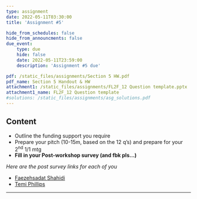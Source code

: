 ```yaml
---
type: assignment
date: 2022-05-11T03:30:00
title: 'Assignment #5'

hide_from_schedules: false
hide_from_announcments: false
due_event:
    type: due
    hide: false
    date: 2022-05-11T23:59:00
    description: 'Assignment #5 due'

pdf: /static_files/assignments/Section 5 HW.pdf
pdf_name: Section 5 Handout & HW
attachment1: /static_files/assignments/FL2F_12 Question template.pptx
attachment1_name: FL2F_12 Question template
#solutions: /static_files/assignments/asg_solutions.pdf
---
```

## Content
- Outline the funding support you require
- Prepare your pitch (10-15m, based on the 12 q’s) and prepare for your 2<sup>nd</sup>  1/1 mtg
- **Fill in your Post-workshop survey (and fbk pls…)**

*Here are the post survey links for each of you*

* [Faezehsadat Shahidi](https://docs.google.com/forms/d/e/1FAIpQLScWIN5lhofo_oWnj-VGSh7d9utbhHlDbztSQh1E8X8LaEon8w/viewform?usp=pp_url&entry.869625901=Faezehsadat+Shahidi&entry.1220746822=3&entry.409942551=5&entry.1180592231=5&entry.634029065=3&entry.1403057639=5&entry.680448366=5&entry.2110551328=5&entry.76943170=5&entry.849378793=4&entry.1641515166=5)
* [Temi Phillips](https://docs.google.com/forms/d/e/1FAIpQLScWIN5lhofo_oWnj-VGSh7d9utbhHlDbztSQh1E8X8LaEon8w/viewform?usp=pp_url&entry.869625901=Temi+Phillips&entry.1220746822=2&entry.409942551=4&entry.1180592231=3&entry.634029065=1&entry.1403057639=3&entry.680448366=2&entry.2110551328=1&entry.76943170=4&entry.849378793=3&entry.1641515166=3)

---